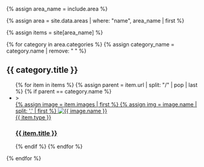 {% assign area_name = include.area %}

{% assign area = site.data.areas | where: "name", area_name | first %}

{% assign items = site[area_name] %}

{% for category in area.categories %}
  {% assign category_name = category.name | remove: " " %}
  <section class="projects">
    <div class="container">
      <h1 class="cat-title projects">{{ category.title }}</h1>
      <ul class="projects-list">
        {% for item in items %}
          {% assign parent  = item.url | split: "/" | pop | last %}
          {% if parent == category.name %}
            <li class="load-hidden">>
              <a href="{{ item.url | prepend: site.baseurl }}">
                <div class="img-wrapper">
                  {% assign image = item.images | first %}
                  {% assign img = image.name | split: '.' | first %}
                  <img src="{{ site.baseurl }}/assets/images/{{ img }}/small.{{site.img_ext}}" 
                  alt="{{ image.name }}" 
                  loading="lazy"
                  style="aspect-ratio: {{ site.data.size[img].small }};"/>
                </div>
                <span class="h2">{{ item.type }}</span>
                <h3>{{ item.title }}</h3>
              </a>
            </li>
          {% endif %}
        {% endfor %}
      </ul>
    </div>
  </section>

{% endfor %}




